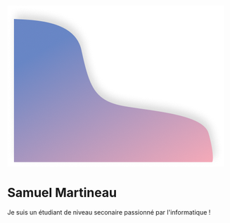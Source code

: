 <img src="https://raw.githubusercontent.com/Samuel-Martineau/Samuel-Martineau/master/vague.png">

# Samuel Martineau

Je suis un étudiant de niveau seconaire passionné par l'informatique !
